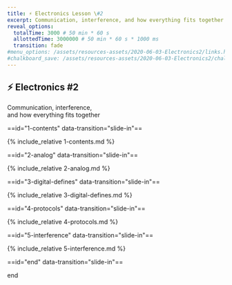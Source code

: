 ```yaml
---
title: ⚡ Electronics Lesson \#2
excerpt: Communication, interference, and how everything fits together
reveal_options:
  totalTime: 3000 # 50 min * 60 s
  allottedTime: 3000000 # 50 min * 60 s * 1000 ms
  transition: fade
#menu_options: /assets/resources-assets/2020-06-03-Electronics2/links.html
#chalkboard_save: /assets/resources-assets/2020-06-03-Electronics2/chalkboard.json
---
```


## ⚡ Electronics #2

Communication, interference,  
and how everything fits together

==id="1-contents" data-transition="slide-in"==

{% include_relative 1-contents.md %}

==id="2-analog" data-transition="slide-in"==

{% include_relative 2-analog.md %}

==id="3-digital-defines" data-transition="slide-in"==

{% include_relative 3-digital-defines.md %}

==id="4-protocols" data-transition="slide-in"==

{% include_relative 4-protocols.md %}

==id="5-interference" data-transition="slide-in"==

{% include_relative 5-interference.md %}

==id="end" data-transition="slide-in"==

end
